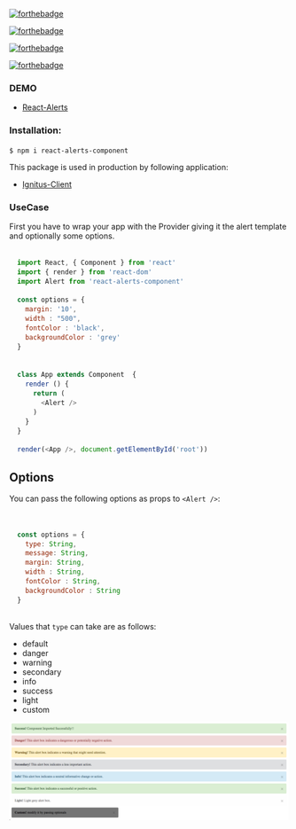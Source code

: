 
[![forthebadge](https://forthebadge.com/images/badges/built-with-love.svg)](https://forthebadge.com)

[![forthebadge](https://forthebadge.com/images/badges/built-with-swag.svg)](https://forthebadge.com)

[![forthebadge](https://forthebadge.com/images/badges/compatibility-ie-6.svg)](https://forthebadge.com)

[![forthebadge](https://forthebadge.com/images/badges/made-with-javascript.svg)](https://forthebadge.com)

### DEMO

* [React-Alerts](http://divyanshurawat.me/React-Alerts/)


### Installation:

``` $ npm i react-alerts-component ```

This package is used in production by following application:
* [Ignitus-Client](https://github.com/Ignitus/Ignitus-Client-Side-Development)


### UseCase
First you have to wrap your app with the Provider giving it the alert template and optionally some options.

```js

  import React, { Component } from 'react'
  import { render } from 'react-dom'
  import Alert from 'react-alerts-component'
  
  const options = {
    margin: '10',
    width : "500",
    fontColor : 'black',
    backgroundColor : 'grey'
  }


  class App extends Component  {
    render () {
      return (
        <Alert />
      )
    }
  }

  render(<App />, document.getElementById('root'))

```


## Options
You can pass the following options as props to ``` <Alert /> ```:

```js


  const options = {
    type: String,
    message: String,
    margin: String,
    width : String,
    fontColor : String,
    backgroundColor : String
  }
  
```

Values that ``` type ``` can take are as follows:

* default
* danger
* warning
* secondary
* info
* success
* light
* custom


![alt tag](https://github.com/divyanshu-rawat/react-alerts/blob/master/assets/Screen%20Shot%202018-10-28%20at%202.51.39%20AM.png)


